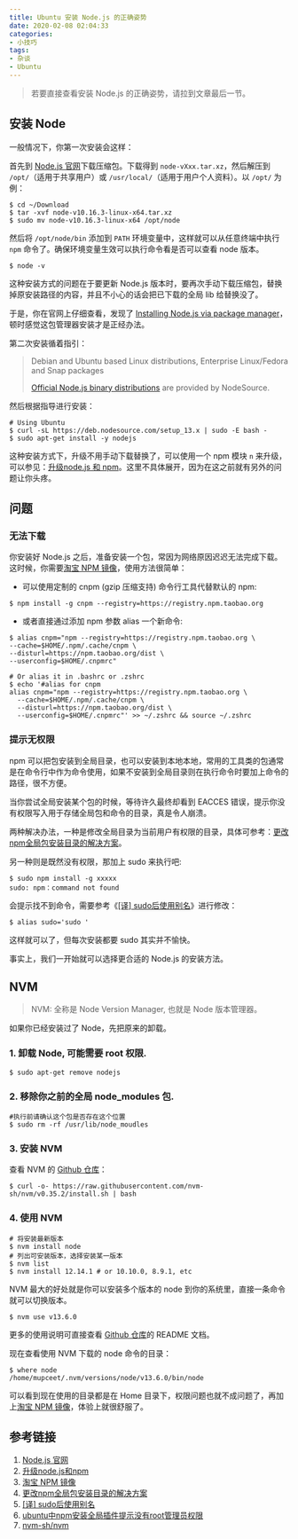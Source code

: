 ```yaml
---
title: Ubuntu 安装 Node.js 的正确姿势
date: 2020-02-08 02:04:33
categories:
- 小技巧
tags:
- 杂谈
- Ubuntu
---
```


> 若要直接查看安装 Node.js 的正确姿势，请拉到文章最后一节。

## 安装 Node

一般情况下，你第一次安装会这样：

首先到 [Node.js 官网](https://nodejs.org/en/)下载压缩包。下载得到 `node-vXxx.tar.xz`，然后解压到 `/opt/`（适用于共享用户）或 `/usr/local/`（适用于用户个人资料）。以 `/opt/` 为例：

```shell
$ cd ~/Download
$ tar -xvf node-v10.16.3-linux-x64.tar.xz
$ sudo mv node-v10.16.3-linux-x64 /opt/node
```

然后将 `/opt/node/bin` 添加到 `PATH` 环境变量中，这样就可以从任意终端中执行 `npm` 命令了。确保环境变量生效可以执行命令看是否可以查看 node 版本。

```shell
$ node -v
```

<!--more-->

这种安装方式的问题在于要更新 Node.js 版本时，要再次手动下载压缩包，替换掉原安装路径的内容，并且不小心的话会把已下载的全局 lib 给替换没了。

于是，你在官网上仔细查看，发现了 [Installing Node.js via package manager](https://nodejs.org/en/download/package-manager/)，顿时感觉这包管理器安装才是正经办法。

第二次安装循着指引：

> Debian and Ubuntu based Linux distributions, Enterprise Linux/Fedora and Snap packages
>
> [Official Node.js binary distributions](https://github.com/nodesource/distributions/blob/master/README.md) are provided by NodeSource.

然后根据指导进行安装：

```shell
# Using Ubuntu
$ curl -sL https://deb.nodesource.com/setup_13.x | sudo -E bash -
$ sudo apt-get install -y nodejs
```

这种安装方式下，升级不用手动下载替换了，可以使用一个 npm 模块 `n` 来升级，可以参见：[升级node.js 和 npm](https://segmentfault.com/a/1190000009025883)。这里不具体展开，因为在这之前就有另外的问题让你头疼。

## 问题

### 无法下载

你安装好 Node.js 之后，准备安装一个包，常因为网络原因迟迟无法完成下载。这时候，你需要[淘宝 NPM 镜像](http://npm.taobao.org/)，使用方法很简单：

* 可以使用定制的 cnpm (gzip 压缩支持) 命令行工具代替默认的 npm:

```shell
$ npm install -g cnpm --registry=https://registry.npm.taobao.org
```

* 或者直接通过添加 npm 参数 alias 一个新命令:

```shell
$ alias cnpm="npm --registry=https://registry.npm.taobao.org \
--cache=$HOME/.npm/.cache/cnpm \
--disturl=https://npm.taobao.org/dist \
--userconfig=$HOME/.cnpmrc"

# Or alias it in .bashrc or .zshrc
$ echo '#alias for cnpm
alias cnpm="npm --registry=https://registry.npm.taobao.org \
  --cache=$HOME/.npm/.cache/cnpm \
  --disturl=https://npm.taobao.org/dist \
  --userconfig=$HOME/.cnpmrc"' >> ~/.zshrc && source ~/.zshrc
  ```

### 提示无权限

npm 可以把包安装到全局目录，也可以安装到本地本地，常用的工具类的包通常是在命令行中作为命令使用，如果不安装到全局目录则在执行命令时要加上命令的路径，很不方便。

当你尝试全局安装某个包的时候，等待许久最终却看到 EACCES 错误，提示你没有权限写入用于存储全局包和命令的目录，真是令人崩溃。

两种解决办法，一种是修改全局目录为当前用户有权限的目录，具体可参考：[更改npm全局包安装目录的解决方案](https://www.jianshu.com/p/0cff9f4167c9)。

另一种则是既然没有权限，那加上 sudo 来执行吧: 

```shell
$ sudo npm install -g xxxxx
sudo: npm：command not found
```

会提示找不到命令，需要参考《[[译] sudo后使用别名](https://legolasng.github.io/2016/10/21/using-sudo-with-an-alias/)》进行修改：

```shell
$ alias sudo='sudo '
```

这样就可以了，但每次安装都要 sudo 其实并不愉快。

事实上，我们一开始就可以选择更合适的 Node.js 的安装方法。

## NVM

> NVM: 全称是 Node Version Manager, 也就是 Node 版本管理器。

如果你已经安装过了 Node，先把原来的卸载。

### 1. 卸载 Node, 可能需要 root 权限.

```shell
$ sudo apt-get remove nodejs
```

### 2. 移除你之前的全局 node_modules 包.

```shell
#执行前请确认这个包是否存在这个位置
$ sudo rm -rf /usr/lib/node_moudles
```

### 3. 安装 NVM

查看 NVM 的 [Github 仓库](https://github.com/creationix/nvm)：

```shell
$ curl -o- https://raw.githubusercontent.com/nvm-sh/nvm/v0.35.2/install.sh | bash
```

### 4. 使用 NVM

```shell
# 将安装最新版本
$ nvm install node
# 列出可安装版本，选择安装某一版本
$ nvm list
$ nvm install 12.14.1 # or 10.10.0, 8.9.1, etc
```

NVM 最大的好处就是你可以安装多个版本的 node 到你的系统里，直接一条命令就可以切换版本。

```shell
$ nvm use v13.6.0
```

更多的使用说明可直接查看 [Github 仓库](https://github.com/creationix/nvm)的 README 文档。

现在查看使用 NVM 下载的 node 命令的目录：

```shell
$ where node
/home/mupceet/.nvm/versions/node/v13.6.0/bin/node
```

可以看到现在使用的目录都是在 Home 目录下，权限问题也就不成问题了，再加上[淘宝 NPM 镜像](http://npm.taobao.org/)，体验上就很舒服了。


## 参考链接

1. [Node.js 官网](https://nodejs.org/en/)
1. [升级node.js和npm](https://segmentfault.com/a/1190000009025883)
1. [淘宝 NPM 镜像](http://npm.taobao.org/)
1. [更改npm全局包安装目录的解决方案](https://www.jianshu.com/p/0cff9f4167c9)
1. [[译] sudo后使用别名](https://legolasng.github.io/2016/10/21/using-sudo-with-an-alias/)
1. [ubuntu中npm安装全局插件提示没有root管理员权限](https://zhouyuexie.github.io/ubuntu%E4%B8%ADnpm%E5%AE%89%E8%A3%85%E5%85%A8%E5%B1%80%E6%8F%92%E4%BB%B6%E6%8F%90%E7%A4%BA%E6%B2%A1%E6%9C%89root%E7%AE%A1%E7%90%86%E5%91%98%E6%9D%83%E9%99%90/)
1. [nvm-sh/nvm](https://github.com/nvm-sh/nvm)